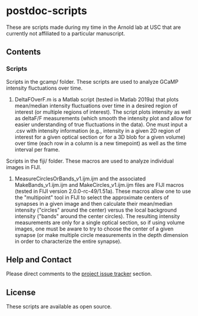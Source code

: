 # postdoc-scripts
These are scripts made during my time in the Arnold lab at USC that are currently not affiliated to a particular manuscript.

## Contents

### Scripts

Scripts in the gcamp/ folder. These scripts are used to analyze GCaMP intensity fluctuations over time.

1. DeltaFOverF.m is a Matlab script (tested in Matlab 2019a) that plots mean/median intensity fluctuations over time in a desired region of interest (or multiple regions of interest). The script plots intensity as well as deltaF/F measurements (which smooth the intensity plot and allow for easier understanding of true fluctuations in the data). One must input a .csv with intensity information (e.g., intensity in a given 2D region of interest for a given optical section or for a 3D blob for a given volume) over time (each row in a column is a new timepoint) as well as the time interval per frame.

Scripts in the fiji/ folder. These macros are used to analyze individual images in FIJI.

1. MeasureCirclesOrBands_v1.ijm.ijm and the associated MakeBands_v1.ijm.ijm and MakeCircles_v1.ijm.ijm files are FIJI macros (tested in FIJI version 2.0.0-rc-49/1.51a). These macros allow one to use the "multipoint" tool in FIJI to select the approximate centers of synapses in a given image and then calculate their mean/median intensity ("circles" around the center) versus the local background intensity ("bands" around the center circles). The resulting intensity measurements are only for a single optical section, so if using volume images, one must be aware to try to choose the center of a given synapse (or make multiple circle measurements in the depth dimension in order to characterize the entire synapse).

## Help and Contact

Please direct comments to the [project issue tracker](https://github.com/wdempseyRepo/postdoc-scripts/issues) section.

## License

These scripts are available as open source.
